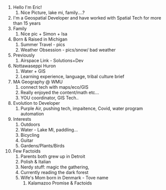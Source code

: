 1. Hello I'm Eric! 
	1. Nice Picture, lake mi, family....?
2. I'm a Geospatial Developer and have worked with Spatial Tech for more than 15 years 
3. Family
	1. Nice pic + Simon + Isa 
4. Born & Raised in Michigan 
	1. Summer Travel - pics 
	2. Weather Obsession - pics/snow/ bad weather 
5. Previously 
	1. Airspace Link - Solutions+Dev 
6. Nottawaseppi Huron 
	1. Water + GIS 
	2. Learning experience, language, tribal culture brief 
7. MA Geography @ WMU 
	1. connect tech with maps/eco/GIS 
	2. Really enjoyed the content/math etc...
	3. YOU coordinator, GIS Tech..
8. Evolution to Developer 
	1. Purple Air, pushing tech, impaitence, Covid, water program automation 
9. Interests 
	1. Outdoors 
	2. Water - Lake MI, paddling...
	3. Bicycling 
	4. Guitar 
	5. Gardens/Plants/Birds 
10. Few Factoids 
	1. Parents both grew up in Detroit 
	2. Polish & Italian 
	3. Nerdy stuff: magic the gathering, 
	4. Currently reading the dark forest 
	5. Wife's Mom born in Denmark - Tove name 
		1. Kalamazoo Promise & Factoids

